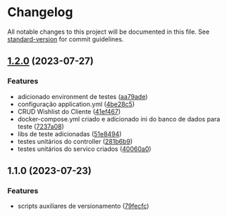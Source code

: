 # Changelog

All notable changes to this project will be documented in this file. See [standard-version](https://github.com/conventional-changelog/standard-version) for commit guidelines.

## [1.2.0](https://github.com/rafallis/wishlist-sb-be/compare/v1.1.0...v1.2.0) (2023-07-27)


### Features

* adicionado environment de testes ([aa79ade](https://github.com/rafallis/wishlist-sb-be/commit/aa79ade5146154b51011c9a6b368c0528a2e77c2))
* configuração application.yml ([4be28c5](https://github.com/rafallis/wishlist-sb-be/commit/4be28c52e6d53dde2dba503ca07658bc69ecae6e))
* CRUD Wishlist do Cliente ([41ef467](https://github.com/rafallis/wishlist-sb-be/commit/41ef467c95b401f29a84066e178887806fbfef81))
* docker-compose.yml criado e adicionado ini do banco de dados para teste ([7237a08](https://github.com/rafallis/wishlist-sb-be/commit/7237a081a7e49805625818222f7c7ea384d91736))
* libs de teste adicionadas ([51e8494](https://github.com/rafallis/wishlist-sb-be/commit/51e849482982f5885fe60871eb2fb5f4af70ba30))
* testes unitários do controller ([281b6b9](https://github.com/rafallis/wishlist-sb-be/commit/281b6b9ae0a47342140de9567f4c916a6c5cb46a))
* testes unitários do servico criados ([40060a0](https://github.com/rafallis/wishlist-sb-be/commit/40060a0f51563509cc5ab32724f397cfaff3a115))

## 1.1.0 (2023-07-23)


### Features

* scripts auxiliares de versionamento ([79fecfc](https://github.com/rafallis/wishlist-sb-be/commit/79fecfcaf8ee1d2cdb4f4a2cade24f477585ff7c))
